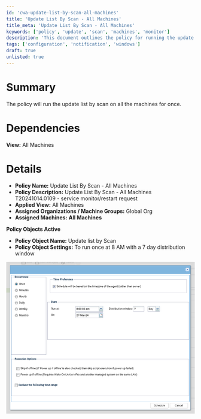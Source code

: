 ```yaml
---
id: 'cwa-update-list-by-scan-all-machines'
title: 'Update List By Scan - All Machines'
title_meta: 'Update List By Scan - All Machines'
keywords: ['policy', 'update', 'scan', 'machines', 'monitor']
description: 'This document outlines the policy for running the update list by scan on all machines. It includes details about the policy name, description, applied view, assigned organizations, and policy object settings.'
tags: ['configuration', 'notification', 'windows']
draft: true
unlisted: true
---
```

# Summary

The policy will run the update list by scan on all the machines for once.

# Dependencies

**View:** All Machines

# Details

- **Policy Name:** Update List By Scan - All Machines
- **Policy Description:** Update List By Scan - All Machines  
  T20241014.0109 - service monitor/restart request
- **Applied View:** All Machines
- **Assigned Organizations / Machine Groups:** Global Org
- **Assigned Machines:** **All Machines**

**Policy Objects Active**
- **Policy Object Name:** Update list by Scan
- **Policy Object Settings:** To run once at 8 AM with a 7 day distribution window

![Image](../../static/img/EPM---Windows-Configuration---Policy---Update-List-By-Scan---All-Machines/image_1.png)




